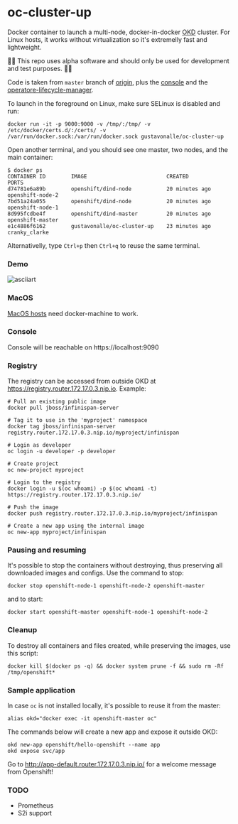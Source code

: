 # oc-cluster-up


Docker container to launch a multi-node, docker-in-docker [OKD](https://okd.io) cluster. For Linux hosts, it works without virtualization so it's extremelly fast and lightweight. 


:rotating_light::rotating_light: This repo uses alpha software and should only be used for development and test purposes. :rotating_light::rotating_light:

Code is taken from ```master``` branch of [origin](github.com/openshift/origin), plus the [console](github.com/openshift/console) and the [operatore-lifecycle-manager](https://github.com/operator-framework/operator-lifecycle-manager).

To launch in the foreground on Linux, make sure SELinux is disabled and run:

```
docker run -it -p 9000:9000 -v /tmp/:/tmp/ -v /etc/docker/certs.d/:/certs/ -v /var/run/docker.sock:/var/run/docker.sock gustavonalle/oc-cluster-up
```

Open another terminal, and you should see one master, two nodes, and the main container:

```
$ docker ps
CONTAINER ID        IMAGE                         CREATED             PORTS         
d74781e6a89b        openshift/dind-node           20 minutes ago     openshift-node-2
7bd51a24a055        openshift/dind-node           20 minutes ago     openshift-node-1
8d995fcdbe4f        openshift/dind-master         20 minutes ago     openshift-master
e1c4886f6162        gustavonalle/oc-cluster-up    23 minutes ago     cranky_clarke

```

Alternativelly, type ```Ctrl+p``` then ```Ctrl+q``` to reuse the same terminal.

### Demo

![asciiart](https://github.com/gustavonalle/oc-cluster-up/raw/master/demo.gif)


### MacOS

[MacOS hosts](README-macos.md) need docker-machine to work.

### Console

Console will be reachable on https://localhost:9090

### Registry

The registry can be accessed from outside OKD at https://registry.router.172.17.0.3.nip.io. Example:

```
# Pull an existing public image
docker pull jboss/infinispan-server

# Tag it to use in the 'myproject' namespace
docker tag jboss/infinispan-server registry.router.172.17.0.3.nip.io/myproject/infinispan

# Login as developer
oc login -u developer -p developer

# Create project
oc new-project myproject

# Login to the registry
docker login -u $(oc whoami) -p $(oc whoami -t) https://registry.router.172.17.0.3.nip.io/

# Push the image
docker push registry.router.172.17.0.3.nip.io/myproject/infinispan

# Create a new app using the internal image
oc new-app myproject/infinispan
```

### Pausing and resuming

It's possible to stop the containers without destroying, thus preserving all downloaded images and configs. Use the command to stop:

```
docker stop openshift-node-1 openshift-node-2 openshift-master
```

and to start:
```
docker start openshift-master openshift-node-1 openshift-node-2
```

### Cleanup

To destroy all containers and files created, while preserving the images, use this script:

```
docker kill $(docker ps -q) && docker system prune -f && sudo rm -Rf /tmp/openshift*
```

### Sample application

In case ```oc``` is not installed locally, it's possible to reuse it from the master:

```
alias okd="docker exec -it openshift-master oc"
```

The commands below will create a new app and expose it outside OKD:

```
okd new-app openshift/hello-openshift --name app
okd expose svc/app
```

Go to http://app-default.router.172.17.0.3.nip.io/ for a welcome message from Openshift!


### TODO

* Prometheus
* S2i support
